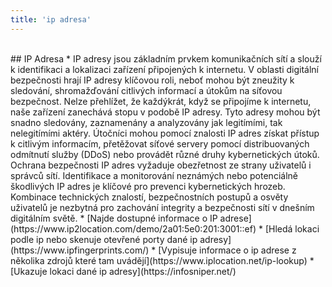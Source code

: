 ```yaml
---
title: 'ip adresa'
---
```


</br>
## IP Adresa
* IP adresy jsou základním prvkem komunikačních sítí a slouží k identifikaci a lokalizaci zařízení připojených k internetu. V oblasti digitální bezpečnosti hrají IP adresy klíčovou roli, neboť mohou být zneužity k sledování, shromažďování citlivých informací a útokům na síťovou bezpečnost.
			Nelze přehlížet, že každýkrát, když se připojíme k internetu, naše zařízení zanechává stopu v podobě IP adresy. Tyto adresy mohou být snadno sledovány, zaznamenány a analyzovány jak legitímími, tak nelegitímími aktéry. Útočníci mohou pomocí znalosti IP adres získat přístup k citlivým informacím, přetěžovat síťové servery pomocí distribuovaných odmítnutí služby (DDoS) nebo provádět různé druhy kybernetických útoků.
			Ochrana bezpečnosti IP adres vyžaduje obezřetnost ze strany uživatelů i správců sítí. Identifikace a monitorování neznámých nebo potenciálně škodlivých IP adres je klíčové pro prevenci kybernetických hrozeb. Kombinace technických znalostí, bezpečnostních postupů a osvěty uživatelů je nezbytná pro zachování integrity a bezpečnosti sítí v dnešním digitálním světě.
            * [Najde dostupné informace o IP adrese](https://www.ip2location.com/demo/2a01:5e0:201:3001::ef)
            * [Hledá lokaci podle ip nebo skenuje otevřené porty dané ip adresy](https://www.ipfingerprints.com/)
            * [Vypisuje informace o ip adrese z několika zdrojů které tam uvádějí](https://www.iplocation.net/ip-lookup)
            * [Ukazuje lokaci dané ip adresy](https://infosniper.net/)
            